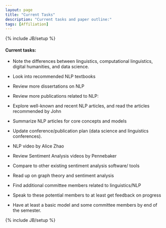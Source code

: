 ```yaml
---
layout: page
title: "Current Tasks" 
description: "Current tasks and paper outline:"
tags: [Affiliation]
---
```

{% include JB/setup %}

#### Current tasks:

* Note the differences between linguistics, computational linguistics, digital humanities, and data science.

* Look into recommended NLP textbooks

* Review more dissertations on NLP

* Review more publications related to NLP: 

- Explore well-known and recent NLP articles, and read the articles recommended by John

- Summarize NLP articles for core concepts and models


* Update conference/publication plan (data science and linguistics conferences).

* NLP video by Alice Zhao

* Review Sentiment Analysis videos by Pennebaker

* Compare to other existing sentiment analysis software/ tools

* Read up on graph theory and sentiment analysis

* Find additional committee members related to linguistics/NLP

* Speak to these potential members to at least get feedback on progress

* Have at least a basic model and some committee members by end of the semester.

{% include JB/setup %}